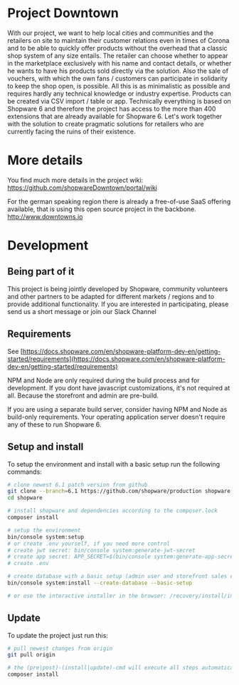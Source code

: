 # Project Downtown
With our project, we want to help local cities and communities and the retailers on site to maintain their customer relations even in times of Corona and to be able to quickly offer products without the overhead that a classic shop system of any size entails. The retailer can choose whether to appear in the marketplace exclusively with his name and contact details, or whether he wants to have his products sold directly via the solution. Also the sale of vouchers, with which the own fans / customers can participate in solidarity to keep the shop open, is possible. All this is as minimalistic as possible and requires hardly any technical knowledge or industry expertise. Products can be created via CSV import / table or app. Technically everything is based on Shopware 6 and therefore the project has access to the more than 400 extensions that are already available for Shopware 6. Let's work together with the solution to create pragmatic solutions for retailers who are currently facing the ruins of their existence. 

# More details
You find much more details in the project wiki: https://github.com/shopwareDowntown/portal/wiki

For the german speaking region there is already a free-of-use SaaS offering available, that is using this open source project in the backbone.
http://www.downtowns.io

# Development

## Being part of it
This project is being jointly developed by Shopware, community volunteers and other partners to be adapted for different markets / regions and to provide additional functionality.
If you are interested in participating, please send us a short message or join our Slack Channel

## Requirements

See [https://docs.shopware.com/en/shopware-platform-dev-en/getting-started/requirements](https://docs.shopware.com/en/shopware-platform-dev-en/getting-started/requirements)

NPM and Node are only required during the build process and for development. If you dont have javascript customizations, it's not required at all. Because the storefront and admin are pre-build.

If you are using a separate build server, consider having NPM and Node as build-only requirements. Your operating application server doesn't require any of these to run Shopware 6.

## Setup and install

To setup the environment and install with a basic setup run the following commands:

```bash
# clone newest 6.1 patch version from github 
git clone --branch=6.1 https://github.com/shopware/production shopware
cd shopware

# install shopware and dependencies according to the composer.lock 
composer install

# setup the environment
bin/console system:setup
# or create .env yourself, if you need more control
# create jwt secret: bin/console system:generate-jwt-secret
# create app secret: APP_SECRET=$(bin/console system:generate-app-secret)
# create .env

# create database with a basic setup (admin user and storefront sales channel)
bin/console system:install --create-database --basic-setup

# or use the interactive installer in the browser: /recovery/install/index.php
```

## Update

To update the project just run this:

```bash
# pull newest changes from origin
git pull origin

# the (pre|post)-(install|update)-cmd will execute all steps automatically
composer install
```

